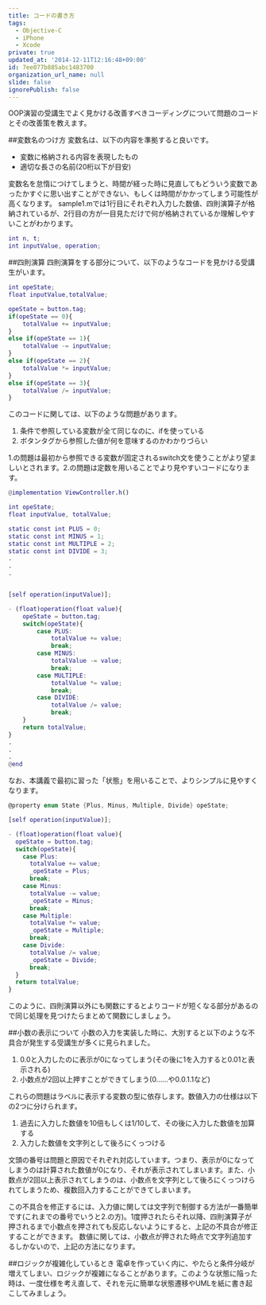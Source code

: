 ```yaml
---
title: コードの書き方
tags:
  - Objective-C
  - iPhone
  - Xcode
private: true
updated_at: '2014-12-11T12:16:48+09:00'
id: 7ee077b885abc1483700
organization_url_name: null
slide: false
ignorePublish: false
---
```


OOP演習の受講生でよく見かける改善すべきコーディングについて問題のコードとその改善策を教えます。

##変数名のつけ方
変数名は、以下の内容を準拠すると良いです。

* 変数に格納される内容を表現したもの
* 適切な長さの名前(20桁以下が目安)

変数名を怠惰につけてしまうと、時間が経った時に見直してもどういう変数であったかすぐに思い出すことができない、もしくは時間がかかってしまう可能性が高くなります。
sample1.mでは1行目にそれぞれ入力した数値、四則演算子が格納されているが、2行目の方が一目見ただけで何が格納されているか理解しやすいことがわかります。

```objective-c:sample1.m
int n, t;
int inputValue, operation;
```

##四則演算
四則演算をする部分について、以下のようなコードを見かける受講生がいます。

```objective-c:sample2.m
int opeState;
float inputValue,totalValue;

opeState = button.tag;
if(opeState == 0){
	totalValue += inputValue;
}
else if(opeState == 1){
	totalValue -= inputValue;
}
else if(opeState == 2){
	totalValue *= inputValue;
}
else if(opeState == 3){
	totalValue /= inputValue;
}
```

このコードに関しては、以下のような問題があります。

1. 条件で参照している変数が全て同じなのに、ifを使っている
2. ボタンタグから参照した値が何を意味するのかわかりづらい

1.の問題は最初から参照できる変数が固定されるswitch文を使うことがより望ましいとされます。2.の問題は定数を用いることでより見やすいコードになります。

```objective-c:sample3.m
@implementation ViewController.h()

int opeState;
float inputValue, totalValue;

static const int PLUS = 0;
static const int MINUS = 1;
static const int MULTIPLE = 2;
static const int DIVIDE = 3;
.
.
.


[self operation(inputValue)];

- (float)operation(float value){
	opeState = button.tag;
	switch(opeState){
		case PLUS:
			totalValue += value;
			break;
		case MINUS:
			totalValue -= value;
			break;
		case MULTIPLE:
			totalValue *= value;
			break;
		case DIVIDE:
			totalValue /= value;
			break;
	}
	return totalValue;
}
.
.
.
@end
```

なお、本講義で最初に習った「状態」を用いることで、よりシンプルに見やすくなります。

```objective-c:sample4.h
@property enum State {Plus, Minus, Multiple, Divide} opeState;
```

```objective-c:sample4.m
[self operation(inputValue)];

- (float)operation(float value){
  opeState = button.tag;
  switch(opeState){
    case Plus:
      totalValue += value;
      _opeState = Plus;
      break;
    case Minus:
      totalValue -= value;
      _opeState = Minus;
      break;
    case Multiple:
      totalValue *= value;
      _opeState = Multiple;
      break;
    case Divide:
      totalValue /= value;
      _opeState = Divide;
      break;
  }
  return totalValue;
}
```

このように、四則演算以外にも関数にするとよりコードが短くなる部分があるので同じ処理を見つけたらまとめて関数にしましょう。



##小数の表示について
小数の入力を実装した時に、大別すると以下のような不具合が発生する受講生が多くに見られました。

1. 0.0と入力したのに表示が0になってしまう(その後に1を入力すると0.01と表示される)
1. 小数点が2回以上押すことができてしまう(0......や0.0.1.1など)

これらの問題はラベルに表示する変数の型に依存します。数値入力の仕様は以下の2つに分けられます。

1. 過去に入力した数値を10倍もしくは1/10して、その後に入力した数値を加算する
1. 入力した数値を文字列として後ろにくっつける

文頭の番号は問題と原因でそれぞれ対応しています。つまり、表示が0になってしまうのは計算された数値が0になり、それが表示されてしまいます。また、小数点が2回以上表示されてしまうのは、小数点を文字列として後ろにくっつけられてしまうため、複数回入力することができてしまいます。

この不具合を修正するには、入力値に関しては文字列で制御する方法が一番簡単です(これまでの番号でいうと2.の方)。1度押されたらそれ以降、四則演算子が押されるまで小数点を押されても反応しないようにすると、上記の不具合が修正することができます。
数値に関しては、小数点が押された時点で文字列追加するしかないので、上記の方法になります。

##ロジックが複雑化しているとき
電卓を作っていく内に、やたらと条件分岐が増えてしまい、ロジックが複雑になることがあります。このような状態に陥った時は、一度仕様を考え直して、それを元に簡単な状態遷移やUMLを紙に書き起こしてみましょう。
